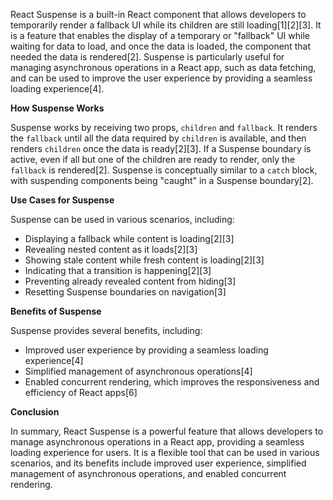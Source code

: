 React Suspense is a built-in React component that allows developers to temporarily render a fallback UI while its children are still loading[1][2][3]. It is a feature that enables the display of a temporary or "fallback" UI while waiting for data to load, and once the data is loaded, the component that needed the data is rendered[2]. Suspense is particularly useful for managing asynchronous operations in a React app, such as data fetching, and can be used to improve the user experience by providing a seamless loading experience[4].

**How Suspense Works**

Suspense works by receiving two props, `children` and `fallback`. It renders the `fallback` until all the data required by `children` is available, and then renders `children` once the data is ready[2][3]. If a Suspense boundary is active, even if all but one of the children are ready to render, only the `fallback` is rendered[2]. Suspense is conceptually similar to a `catch` block, with suspending components being "caught" in a Suspense boundary[2].

**Use Cases for Suspense**

Suspense can be used in various scenarios, including:

* Displaying a fallback while content is loading[2][3]
* Revealing nested content as it loads[2][3]
* Showing stale content while fresh content is loading[2][3]
* Indicating that a transition is happening[2][3]
* Preventing already revealed content from hiding[3]
* Resetting Suspense boundaries on navigation[3]

**Benefits of Suspense**

Suspense provides several benefits, including:

* Improved user experience by providing a seamless loading experience[4]
* Simplified management of asynchronous operations[4]
* Enabled concurrent rendering, which improves the responsiveness and efficiency of React apps[6]

**Conclusion**

In summary, React Suspense is a powerful feature that allows developers to manage asynchronous operations in a React app, providing a seamless loading experience for users. It is a flexible tool that can be used in various scenarios, and its benefits include improved user experience, simplified management of asynchronous operations, and enabled concurrent rendering.